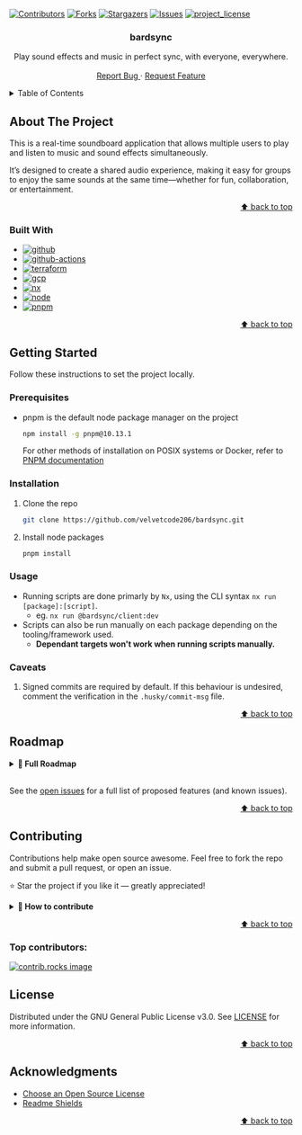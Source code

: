 <!-- BACK TO TOP ANCHOR -->

<a id="readme-top"></a>

<!-- PROJECT SHIELDS -->

[![Contributors][contributors-shield]][contributors-url]
[![Forks][forks-shield]][forks-url]
[![Stargazers][stars-shield]][stars-url]
[![Issues][issues-shield]][issues-url]
[![project_license][license-shield]][license-url]

<!-- PROJECT HEADER -->
<div align="center">
  <h3 align="center">bardsync</h3>
  <p align="center">
    Play sound effects and music in perfect sync, with everyone, everywhere.
    <br />
    <br />
    <a href="https://github.com/velvetcode206/bardsync/issues/new?labels=bug&template=bug-report---.md">
        Report Bug
    </a>
    &middot;
    <a href="https://github.com/velvetcode206/bardsync/issues/new?labels=enhancement&template=feature-request---.md">
        Request Feature
    </a>
  </p>
</div>

<!-- TABLE OF CONTENTS -->
<details>
  <summary>Table of Contents</summary>
  <ol>
    <li>
      <a href="#about-the-project">About The Project</a>
      <ul>
        <li><a href="#built-with">Built With</a></li>
      </ul>
    </li>
    <li>
      <a href="#getting-started">Getting Started</a>
      <ul>
        <li><a href="#prerequisites">Prerequisites</a></li>
        <li><a href="#installation">Installation</a></li>
        <li><a href="#usage">Usage</a></li>
        <li><a href="#caveats">Caveats</a></li>
      </ul>
    </li>
    <li><a href="#roadmap">Roadmap</a></li>
    <li><a href="#contributing">Contributing</a></li>
    <li><a href="#license">License</a></li>
    <li><a href="#acknowledgments">Acknowledgments</a></li>
  </ol>
</details>

<!-- ABOUT THE PROJECT -->

## About The Project

This is a real-time soundboard application that allows multiple users to play and listen to music and sound effects simultaneously.

It’s designed to create a shared audio experience, making it easy for groups to enjoy the same sounds at the same time—whether for fun, collaboration, or entertainment.

<p align="right"><a href="#readme-top">⬆ back to top</a></p>

### Built With

- [![github][github-shield]][github-url]
- [![github-actions][github-actions-shield]][github-actions-url]
- [![terraform][terraform-shield]][terraform-url]
- [![gcp][gcp-shield]][gcp-url]
- [![nx][nx-shield]][nx-url]
- [![node][node-shield]][node-url]
- [![pnpm][pnpm-shield]][pnpm-url]

<p align="right"><a href="#readme-top">⬆ back to top</a></p>

<!-- GETTING STARTED -->

## Getting Started

Follow these instructions to set the project locally.

### Prerequisites

- pnpm is the default node package manager on the project
  ```sh
  npm install -g pnpm@10.13.1
  ```
  For other methods of installation on POSIX systems or Docker, refer to [PNPM documentation][pnpm-url]

### Installation

1. Clone the repo
   ```sh
   git clone https://github.com/velvetcode206/bardsync.git
   ```
2. Install node packages
   ```sh
   pnpm install
   ```

### Usage

- Running scripts are done primarly by `Nx`, using the CLI syntax `nx run [package]:[script]`.
  - eg. `nx run @bardsync/client:dev`
- Scripts can also be run manually on each package depending on the tooling/framework used.
  - **Dependant targets won't work when running scripts manually.**

### Caveats

1. Signed commits are required by default. If this behaviour is undesired, comment the verification in the `.husky/commit-msg` file.

<p align="right"><a href="#readme-top">⬆ back to top</a></p>

<!-- ROADMAP -->

## Roadmap

<details>
<summary><strong>📌 Full Roadmap</strong></summary>

### Phase 1: Planning & Requirements

- [ ] Identify MVP features
- [ ] Draft business logic, key entities, and data models
- [ ] Choose tech stack and services (e.g., frontend/backend frameworks, DBs, hosting)

### Phase 2: Infrastructure & Setup

- [ ] Plan and document infrastructure (CI/CD, environments, DB, storage)
- [ ] Create and initialize version-controlled repository
- [ ] Set up development, staging, and production environments
- [ ] Set up code quality tools (linters, formatters, pre-commit hooks)

### Phase 3: Development of MVP

- [ ] Scaffold project structure (frontend/backend)
- [ ] Implement core business logic and models
- [ ] Develop MVP features
- [ ] Add authentication, error handling, and basic security
- [ ] Implement basic tests (unit/integration)

### Phase 4: Testing & Launch

- [ ] Conduct internal QA and testing (manual/automated)
- [ ] Deploy MVP to staging
- [ ] Collect early non-public user feedback
- [ ] Fix critical bugs and polish UX
- [ ] Release MVP to production

### Phase 5: Post-MVP Iteration

- [ ] Monitor performance, analytics, and logs
- [ ] Collect user feedback
- [ ] Prioritize features and fixes for next iteration

</details>
<br />

See the [open issues][issues-url] for a full list of proposed features (and known issues).

<p align="right"><a href="#readme-top">⬆ back to top</a></p>

<!-- CONTRIBUTING -->

## Contributing

Contributions help make open source awesome. Feel free to fork the repo and submit a pull request, or open an issue.

⭐ Star the project if you like it — greatly appreciated!

<details>
<summary><strong>📑 How to contribute</strong></summary>

1. Fork the repository
2. Create your feature branch (`git checkout -b feature/CoolFeature`)
3. Commit your changes (`git commit -m 'Add some CoolFeature'`)
4. Push to the branch (`git push origin feature/CoolFeature`)
5. Open a pull request

</details>

<p align="right"><a href="#readme-top">⬆ back to top</a></p>

### Top contributors:

<a href="https://github.com/velvetcode206/bardsync/graphs/contributors">
  <img src="https://contrib.rocks/image?repo=velvetcode206/bardsync" alt="contrib.rocks image" />
</a>

<!-- LICENSE -->

## License

Distributed under the GNU General Public License v3.0. See [LICENSE][license-url] for more information.

<p align="right"><a href="#readme-top">⬆ back to top</a></p>

<!-- ACKNOWLEDGMENTS -->

## Acknowledgments

- [Choose an Open Source License][choose-a-license-url]
- [Readme Shields][shields-url]
<p align="right"><a href="#readme-top">⬆ back to top</a></p>

<!-- MARKDOWN LINKS & IMAGES -->

[contributors-shield]: https://img.shields.io/github/contributors/velvetcode206/bardsync.svg?style=for-the-badge
[contributors-url]: https://github.com/velvetcode206/bardsync/graphs/contributors
[forks-shield]: https://img.shields.io/github/forks/velvetcode206/bardsync.svg?style=for-the-badge
[forks-url]: https://github.com/velvetcode206/bardsync/network/members
[stars-shield]: https://img.shields.io/github/stars/velvetcode206/bardsync.svg?style=for-the-badge
[stars-url]: https://github.com/velvetcode206/bardsync/stargazers
[issues-shield]: https://img.shields.io/github/issues/velvetcode206/bardsync.svg?style=for-the-badge
[issues-url]: https://github.com/velvetcode206/bardsync/issues
[license-shield]: https://img.shields.io/github/license/velvetcode206/bardsync.svg?style=for-the-badge
[license-url]: https://github.com/velvetcode206/bardsync/blob/main/LICENSE
[github-shield]: https://img.shields.io/badge/github-versioning-000000?style=for-the-badge&logo=github&logoColor=ffffff&labelColor=181717
[github-url]: https://docs.github.com/en/actions/
[github-actions-shield]: https://img.shields.io/badge/github%20actions-ci/cd%20pipeline-000000?style=for-the-badge&logo=githubactions&logoColor=ffffff&labelColor=2088FF
[github-actions-url]: https://docs.github.com/en/actions/
[nx-shield]: https://img.shields.io/badge/nx-build%20platform-000000?style=for-the-badge&logo=nx&logoColor=ffffff&labelColor=143055
[nx-url]: https://nx.dev/
[node-shield]: https://img.shields.io/badge/node-javascript%20runtime%20environment-000000?style=for-the-badge&logo=nodedotjs&logoColor=ffffff&labelColor=5FA04E
[node-url]: https://pnpm.io/installation/
[pnpm-shield]: https://img.shields.io/badge/pnpm-node%20package%20manager-000000?style=for-the-badge&logo=pnpm&logoColor=ffffff&labelColor=f69220
[pnpm-url]: https://pnpm.io/installation/
[terraform-shield]: https://img.shields.io/badge/terraform-infrastructure%20as%20code-000000?style=for-the-badge&logo=terraform&logoColor=ffffff&labelColor=844FBA
[terraform-url]: https://developer.hashicorp.com/terraform
[gcp-shield]: https://img.shields.io/badge/google%20cloud-cloud%20provider-000000?style=for-the-badge&logo=googlecloud&logoColor=ffffff&labelColor=4285F4
[gcp-url]: https://cloud.google.com/
[choose-a-license-url]: https://choosealicense.com
[shields-url]: https://shields.io
